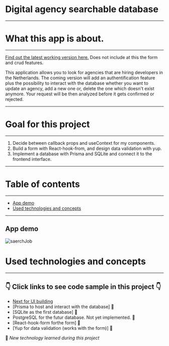 # Digital agency searchable database

---

# What this app is about.
---

[Find out the latest working version here.](https://agency-find-g8m369018-p-nblt.vercel.app/) Does not include at this the form and crud features.

This application allows you to look for agencies that are hiring developers in the Netherlands. The coming version will add an authentification feature plus the possibility to interact with the database whether you want to update an agency, add a new one or, delete the one which doesn't exist anymore. Your request will be then analyzed before it gets confirmed or rejected.

---

# Goal for this project
---

1. Decide between callback props and useContext for my components.
2. Build a form with React-hook-from, and design data validation with yup.
3. Implement a database with Prisma and SQLite and connect it to the frontend interface.

--- 

# Table of contents

---

- [App demo](#app-demo)
- [Used technologies and concepts](#used-technologies-and-concepts)

---

App demo
---

![saerchJob](https://user-images.githubusercontent.com/98712114/191301453-6a587936-1f2c-4ee9-99fb-3619c7a7e8a4.gif)

# Used technologies and concepts
---
## 👇 Click links to see code sample in this project 👇

- [Next for UI building](https://github.com/P-NBLT/static-website-project/blob/main/pages/index.js)
- [Prisma to host and interact with the database] 🐣
- [SQLite as the first database] 🐣
- PostgreSQL for the futur database. Not yet implemented. 🐣
- [React-hook-form forthe form] 🐣
- [Yup for data validation (works with the form)] 🐣

🐣 *New technology learned during this project*
